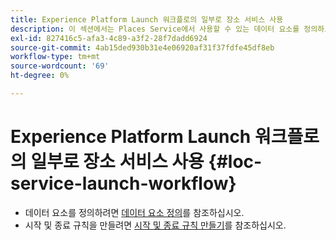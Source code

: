 ```yaml
---
title: Experience Platform Launch 워크플로의 일부로 장소 서비스 사용
description: 이 섹션에서는 Places Service에서 사용할 수 있는 데이터 요소를 정의하고 Experience Platform Launch에서 시작 및 종료 규칙을 만드는 방법에 대해 설명합니다.
exl-id: 827416c5-afa3-4c89-a3f2-28f7dadd6924
source-git-commit: 4ab15ded930b31e4e06920af31f37fdfe45df8eb
workflow-type: tm+mt
source-wordcount: '69'
ht-degree: 0%

---
```


# Experience Platform Launch 워크플로의 일부로 장소 서비스 사용 {#loc-service-launch-workflow}

* 데이터 요소를 정의하려면 [데이터 요소 정의](/help/use-places-launch-workflow/define-data-elements.md)를 참조하십시오.
* 시작 및 종료 규칙을 만들려면 [시작 및 종료 규칙 만들기](/help/use-places-launch-workflow/create-rule-places-property.md)를 참조하십시오.
